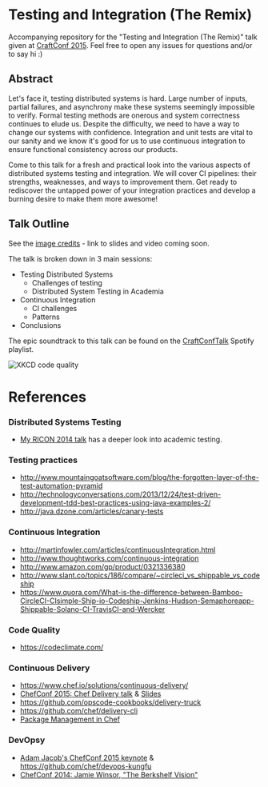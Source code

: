 # Testing and Integration (The Remix)

Accompanying repository for the "Testing and Integration (The Remix)" talk given at [CraftConf 2015](craft-conf.com/2015). Feel free to open any issues for questions and/or to say hi :)

## Abstract
Let's face it, testing distributed systems is hard.  Large number of inputs, partial failures, and asynchrony make these systems seemingly impossible to verify.  Formal testing methods are onerous and system correctness continues to elude us.
Despite the difficulty, we need to have a way to change our systems with confidence.  Integration and unit tests are vital to our sanity and we know it's good for us to use continuous integration to ensure functional consistency across our products.

Come to this talk for a fresh and practical look into the various aspects of distributed systems testing and integration. We will cover CI pipelines: their strengths, weaknesses, and ways to  improvement them. Get ready to rediscover the untapped power of your integration practices and develop a burning desire to make them more awesome!


## Talk Outline
See the [image credits](credits.md) - link to slides and video coming soon.

The talk is broken down in 3 main sessions:
* Testing Distributed Systems
  * Challenges of testing
  * Distributed System Testing in Academia
* Continuous Integration
  * CI challenges
  * Patterns
* Conclusions

The epic soundtrack to this talk can be found on the [CraftConfTalk](https://open.spotify.com/user/randommood/playlist/6DWpHPDyR2F7yBZW4iKL2U) Spotify playlist.

![XKCD code quality](http://imgs.xkcd.com/comics/code_quality.png)


# References

### Distributed Systems Testing
* [My RICON 2014 talk](https://github.com/Randommood/RICON2014) has a deeper look into academic testing.

### Testing practices
* http://www.mountaingoatsoftware.com/blog/the-forgotten-layer-of-the-test-automation-pyramid
* http://technologyconversations.com/2013/12/24/test-driven-development-tdd-best-practices-using-java-examples-2/
* http://java.dzone.com/articles/canary-tests

### Continuous Integration
* http://martinfowler.com/articles/continuousIntegration.html
* http://www.thoughtworks.com/continuous-integration
* http://www.amazon.com/gp/product/0321336380
* http://www.slant.co/topics/186/compare/~circleci_vs_shippable_vs_codeship
* https://www.quora.com/What-is-the-difference-between-Bamboo-CircleCI-CIsimple-Ship-io-Codeship-Jenkins-Hudson-Semaphoreapp-Shippable-Solano-CI-TravisCI-and-Wercker


### Code Quality
* https://codeclimate.com/

### Continuous Delivery
* https://www.chef.io/solutions/continuous-delivery/
* [ChefConf 2015: Chef Delivery talk](https://www.youtube.com/watch?v=fMyWM2LkwBk) & [Slides](https://speakerdeck.com/sfalcon/delivery-with-chef)
* https://github.com/opscode-cookbooks/delivery-truck
* https://github.com/chef/delivery-cli
* [Package Management in Chef](https://www.youtube.com/watch?v=-HJ7EZ85THU&index=34&list=PL11cZfNdwNyO9CpTWH2qjYfzysEtpfOCd)

### DevOpsy
* [Adam Jacob's ChefConf 2015 keynote](https://www.youtube.com/watch?v=_DEToXsgrPc) & https://github.com/chef/devops-kungfu
* [ChefConf 2014: Jamie Winsor, "The Berkshelf Vision"](https://www.youtube.com/watch?v=Dq_vGxd-jps)

